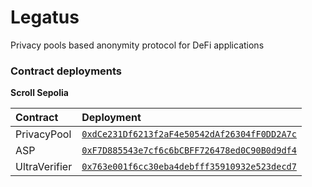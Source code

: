 # Legatus
Privacy pools based anonymity protocol for DeFi applications


### Contract deployments

**Scroll Sepolia**

| Contract | Deployment  |
| :----- | :- |
| PrivacyPool  | [`0xdCe231Df6213f2aF4e50542dAf26304fF0DD2A7c`](https://sepolia.scrollscan.dev/address/0xdce231df6213f2af4e50542daf26304ff0dd2a7c) |
| ASP | [`0xF7D885543e7cf6c6bCBFF726478ed0C90B0d9df4`](https://sepolia.scrollscan.dev/address/0xf7d885543e7cf6c6bcbff726478ed0c90b0d9df4)|
| UltraVerifier | [`0x763e001f6cc30eba4debfff35910932e523decd7`](https://sepolia.scrollscan.dev/address/0x763e001f6cc30eba4debfff35910932e523decd7)|
